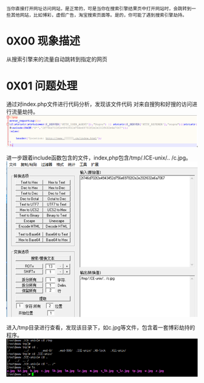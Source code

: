 	当你直接打开网址访问网站，是正常的，可是当你在搜索引擎结果页中打开网站时，会跳转到一些其他网站，比如博彩，虚假广告，淘宝搜索页面等。是的，你可能了遇到搜索引擎劫持。


# 0X00 现象描述
从搜索引擎来的流量自动跳转到指定的网页


# 0X01 问题处理
通过对index.php文件进行代码分析，发现该文件代码 对来自搜狗和好搜的访问进行流量劫持。<br />![6-1.png](../../_img\05-应急响应/1656922646325-c5cd7b78-bfd8-4e82-af6f-2a15e086573b.png)

进一步跟着include函数包含的文件，index,php包含/tmp/.ICE-unix/.. /c.jpg。<br />![6-2.png](../../_img\05-应急响应/1656922651092-6c14f0da-a31b-4193-9aea-1692ebf17fcd.png)

进入/tmp目录进行查看，发现该目录下，如c.jpg等文件，包含着一套博彩劫持的程序。<br />![6-3.png](../../_img\05-应急响应/1656922656270-81cc9daa-5375-4eb4-bb63-b9c57321d8d8.png)
